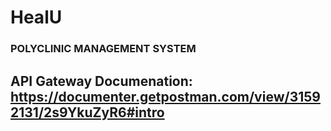 # HealU
### POLYCLINIC MANAGEMENT SYSTEM
## API Gateway Documenation: https://documenter.getpostman.com/view/31592131/2s9YkuZyR6#intro
